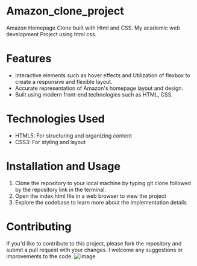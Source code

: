 # Amazon_clone_project
Amazon Homepage Clone built with Html and CSS. My academic web development Project using html css.
# Features
- Interactive elements such as hover effects and Utilization of flexbox to create a responsive and flexible layout.
- Accurate representation of Amazon's homepage layout and design.
- Built using modern front-end technologies such as HTML, CSS.
# Technologies Used
- HTML5: For structuring and organizing content
- CSS3: For styling and layout
# Installation and Usage
1. Clone the repository to your local machine by typing git clone followed by the repository link in the terminal.
2. Open the index.html file in a web browser to view the project
3. Explore the codebase to learn more about the implementation details
# Contributing
If you'd like to contribute to this project, please fork the repository and submit a pull request with your changes. I welcome any suggestions or improvements to the code.
![image](https://github.com/user-attachments/assets/c4ff6429-ded7-44cb-ab27-f7d112ea6b85)

